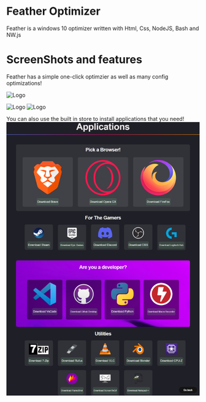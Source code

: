 
# Feather Optimizer

Feather is a windows 10 optimizer written with Html, Css, NodeJS, Bash and NW.js


# ScreenShots and features

Feather has a simple one-click optimzier as well as many config optimizations!

![Logo](https://i.imgur.com/UR9Onc9.png)

![Logo](https://i.imgur.com/n6zhaYq.png)
![Logo](https://i.imgur.com/Et8AvF1.png)

You can also use the built in store to install applications that you need!
![Logo](https://github.com/iscosmos/feather-optimizer/blob/main/src/assets/images/downloads.png?raw=false)


